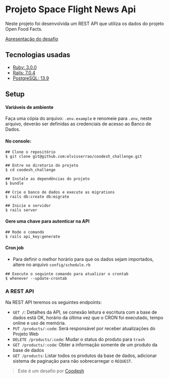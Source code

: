 # Projeto Space Flight News Api
Neste projeto foi desenvolvida um REST API que utiliza os dados do projeto Open Food Facts.

[Apresentação do desafio](https://www.loom.com/embed/137ff0baa7144ca49914b79ce322d541)

## Tecnologias usadas

* [Ruby: 3.0.0](https://www.ruby-lang.org/pt/documentation/installation/)
* [Rails: 7.0.4](https://guides.rubyonrails.org/getting_started.html#creating-a-new-rails-project-installing-rails-installing-rails)
* [PostgreSQL: 13.9](https://www.postgresql.org/download/)

## Setup

#### Variáveis de ambiente

Faça uma cópia do arquivo: `.env.example` e renomeie para `.env`, neste arquivo, deverão ser definidas as credenciais de acesso ao Banco de Dados.

#### No console:
```console
## Clone o repositório
$ git clone git@github.com:elvisserrao/coodesh_challenge.git

## Entre no diretorio do projeto
$ cd coodesh_challenge

## Instale as dependências do projeto
$ bundle

## Crie o banco de dados e execute as migrations
$ rails db:create db:migrate

## Inicie o servidor
$ rails server
```

#### Gere uma chave para autenticar na API
```console
## Rode o comando
$ rails api_key:generate
```

#### Cron job


- Para definir o melhor horário para que os dados sejam importados, altere no arquivo `config/schedule.rb`

```console
## Execute o seguinte comando para atualizar o crontab
$ whenever --update-crontab
```

### A REST API

Na REST API teremos os seguintes endpoints:

 - `GET /`: Detalhes da API, se conexão leitura e escritura com a base de dados está OK, horário da última vez que o CRON foi executado, tempo online e uso de memória.
 - `PUT /products/:code`: Será responsável por receber atualizações do Projeto Web
 - `DELETE /products/:code`: Mudar o status do produto para `trash`
 - `GET /products/:code`: Obter a informação somente de um produto da base de dados
 - `GET /products`: Listar todos os produtos da base de dados, adicionar sistema de paginação para não sobrecarregar o `REQUEST`.

>  Este é um desafio por [Coodesh](https://coodesh.com/)
